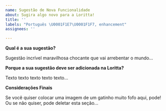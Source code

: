 ```yaml
---
name: Sugestão de Nova Funcionalidade
about: Sugira algo novo para a Loritta!
title: ''
labels: "Português \U0001F1E7\U0001F1F7, enhancement"
assignees: ''

---
```


<!-- Lembre-se, aqui serve para sugerir novas funcionalidades para a Loritta! -->
<!-- Se você precisa de ajuda com a Loritta, visite o nosso servidor de suporte! https://loritta.website/br/support -->

**Qual é a sua sugestão?**

Sugestão incrível maravilhosa chocante que vai arrebentar o mundo...

**Porque a sua sugestão deve ser adicionada na Loritta?**

Texto texto texto texto texto...

**Considerações Finais**

Se você quiser colocar uma imagem de um gatinho muito fofo aqui, pode! Ou se não quiser, pode deletar esta seção...
